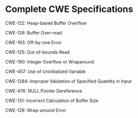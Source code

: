 

# Complete CWE Specifications

CWE-122: Heap-based Buffer Overflow

CWE-126: Buffer Over-read

CWE-193: Off-by-one Error

CWE-125: Out-of-bounds Read

CWE-190: Integer Overflow or Wraparound

CWE-457: Use of Uninitialized Variable

CWE-1284: Improper Validation of Specified Quantity in Input

CWE-476: NULL Pointer Dereference

CWE-131: Incorrect Calculation of Buffer Size

CWE-128: Wrap-around Error